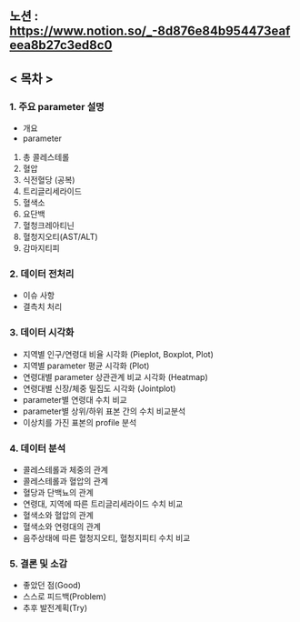 ## 노션 : https://www.notion.so/_-8d876e84b954473eafeea8b27c3ed8c0

## < 목차 >

### 1. 주요 parameter 설명

- 개요
- parameter
1. 총 콜레스테롤
2. 혈압
3. 식전혈당 (공복)
4. 트리글리세라이드
5. 혈색소
6. 요단백
7. 혈청크레아티닌
8. 혈청지오티(AST/ALT)
9. 감마지티피

### 2. 데이터 전처리
- 이슈 사항
- 결측치 처리

### 3. 데이터 시각화

- 지역별 인구/연령대 비율 시각화 (Pieplot, Boxplot, Plot)
- 지역별 parameter 평균 시각화 (Plot)
- 연령대별 parameter 상관관계 비교 시각화 (Heatmap)
- 연령대별 신장/체중 밀집도 시각화 (Jointplot)
- parameter별 연령대 수치 비교
- parameter별 상위/하위 표본 간의 수치 비교분석
- 이상치를 가진 표본의 profile 분석

### 4. 데이터 분석

- 콜레스테롤과 체중의 관계
- 콜레스테롤과 혈압의 관계
- 혈당과 단백뇨의 관계
- 연령대, 지역에 따른 트리글리세라이드 수치 비교
- 혈색소와 혈압의 관계
- 혈색소와 연령대의 관계
- 음주상태에 따른 혈청지오티, 혈청지피티 수치 비교

### 5. 결론 및 소감

- 좋았던 점(Good)
- 스스로 피드백(Problem)
- 추후 발전계획(Try)
